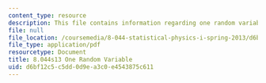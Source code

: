 ```yaml
---
content_type: resource
description: This file contains information regarding one random variable.
file: null
file_location: /coursemedia/8-044-statistical-physics-i-spring-2013/d6bf12c5c5dd0d9ea3c0e4543875c611_MIT8_044S13_ProbabilityCh1.pdf
file_type: application/pdf
resourcetype: Document
title: 8.044s13 One Random Variable
uid: d6bf12c5-c5dd-0d9e-a3c0-e4543875c611
---
```

